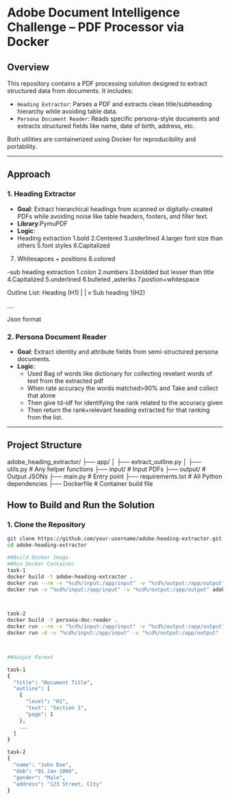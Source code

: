 # Adobe Document Intelligence Challenge – PDF Processor via Docker

##  Overview

This repository contains a PDF processing solution designed to extract structured data from documents. It includes:

- `Heading Extractor`: Parses a PDF and extracts clean title/subheading hierarchy while avoiding table data.
- `Persona Document Reader`: Reads specific persona-style documents and extracts structured fields like name, date of birth, address, etc.

Both utilities are containerized using Docker for reproducibility and portability.

---

##  Approach

### 1. Heading Extractor

- **Goal**: Extract hierarchical headings from scanned or digitally-created PDFs while avoiding noise like table headers, footers, and filler text.
- **Library**:PymuPDF
- **Logic**:
- Heading extraction
1.bold
2.Centered
3.underlined 
4.larger font size  than others
5.font styles
6.Capitalized
7. Whitesapces + positions 
8.colored 

-sub heading extraction
1.colon
2.numbers
3.boldded but lesser than title
4.Capitalized
5.underlined
6.bulleted ,asteriks
7.postion+whitespace

Outline List:
Heading (H1)
 |
 |
 v
Sub heading 1(H2)

....

Json format



### 2. Persona Document Reader

- **Goal**: Extract identity and attribute fields from semi-structured persona documents.
- **Logic**:
  - Used Bag of words like dictionary for collecting revelant words of text from the extracted pdf
  - When rate accuracy the words matched>90% and Take and collect that alone
  - Then give td-idf for identifying the rank related to the accuracy given
  - Then return the rank+relevant heading extracted for that ranking from the list.

---

##  Project Structure

adobe_heading_extractor/
├── app/
│ ├── extract_outline.py 
│ ├── utils.py # Any helper functions
├── input/ # Input PDFs
├── output/ # Output JSONs
├── main.py # Entry point
├── requirements.txt # All Python dependencies
├── Dockerfile # Container build file


##  How to Build and Run the Solution

### 1. Clone the Repository

```bash
git clone https://github.com/your-username/adobe-heading-extractor.git
cd adobe-heading-extractor

##Build Docker Image
##Run Docker Container
task-1
docker build -t adobe-heading-extractor .
docker run --rm -v "%cd%/input:/app/input" -v "%cd%/output:/app/output" adobe-heading-extractor
docker run -v "%cd%/input:/app/input" -v "%cd%/output:/app/output" adobe-heading-extractor



task-2
docker build -t persona-doc-reader .
docker run --rm -v "%cd%/input:/app/input" -v "%cd%/output:/app/output" persona-doc-reader
docker run -d -v "%cd%/input:/app/input" -v "%cd%/output:/app/output" --name persona-container persona-doc-reader



##Output Format

task-1
{
  "title": "Document Title",
  "outline": [
    {
      "level": "H1",
      "text": "Section 1",
      "page": 1
    },
    ...
  ]
}

task-2
{
  "name": "John Doe",
  "dob": "01 Jan 2000",
  "gender": "Male",
  "address": "123 Street, City"
}
